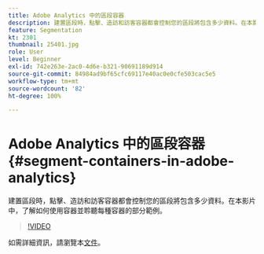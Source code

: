 ```yaml
---
title: Adobe Analytics 中的區段容器
description: 建置區段時，點擊、造訪和訪客容器都會控制您的區段將包含多少資料。在本影片中，了解如何使用容器並聆聽每種容器的部分範例。
feature: Segmentation
kt: 2301
thumbnail: 25401.jpg
role: User
level: Beginner
exl-id: 742e263e-2ac0-4d6e-b321-90691189d914
source-git-commit: 84984ad9bf65cfc69117e40ac0e0cfe503cac5e5
workflow-type: tm+mt
source-wordcount: '82'
ht-degree: 100%

---
```


# Adobe Analytics 中的區段容器 {#segment-containers-in-adobe-analytics}

建置區段時，點擊、造訪和訪客容器都會控制您的區段將包含多少資料。在本影片中，了解如何使用容器並聆聽每種容器的部分範例。

>[!VIDEO](https://video.tv.adobe.com/v/25401/?quality=12&learn=on)

如需詳細資訊，請瀏覽本[文件](https://experienceleague.adobe.com/docs/analytics/components/segmentation/seg-overview.html?lang=zh-Hant)。
